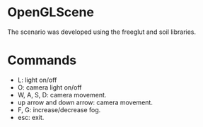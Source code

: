 # OpenGLScene
The scenario was developed using the freeglut and soil libraries.

# Commands

* L: light on/off
* O: camera light on/off 
* W, A, S, D: camera movement.
* up arrow and down arrow: camera movement.
* F, G: increase/decrease fog.
* esc: exit.
